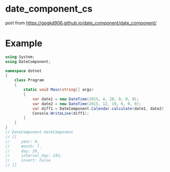 # date_component_cs


port from https://gpgkd906.github.io/date_component/date_component/

# Example

```csharp
using System;
using DateComponent;

namespace dotnet
{
    class Program
    {
        static void Main(string[] args)
        {
            var date1 = new DateTime(2015, 4, 20, 0, 0, 0);
            var date2 = new DateTime(2015, 12, 19, 0, 0, 0);
            var diff1 = DateComponent.Calendar.calculate(date1, date2);
            Console.WriteLine(diff1);
        }
    }
}
// DateComponent.dateComponent 
// [[
//     year: 0,
//     month: 7,
//     day: 29,
//     interval_day: 243,
//     invert: False
// ]]
```
